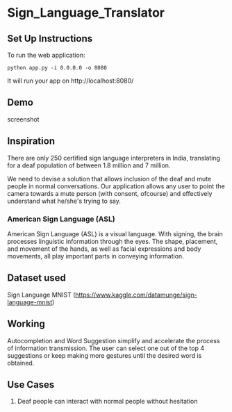 # Sign_Language_Translator

## Set Up Instructions


To run the web application:
```
python app.py -i 0.0.0.0 -o 8080
```
It will run your app on http://localhost:8080/

## Demo 
 screenshot

## Inspiration
There are only 250 certified sign language interpreters in India, translating for a deaf population of between 1.8 million and 7 million.

We need to devise a solution that allows inclusion of the deaf and mute people in normal conversations. Our application allows any user to point the camera towards a mute person (with consent, ofcourse) and effectively understand what he/she's trying to say.

### American Sign Language (ASL)
American Sign Language (ASL) is a visual language. With signing, the brain processes linguistic information through the eyes. The shape, placement, and movement of the hands, as well as facial expressions and body movements, all play important parts in conveying information.


## Dataset used
Sign Language MNIST (https://www.kaggle.com/datamunge/sign-language-mnist)

## Working
Autocompletion and Word Suggestion simplify and accelerate the process of information transmission. The user can select one out of the top 4 suggestions or keep making more gestures until the desired word is obtained. 


## Use Cases
1. Deaf people can interact with normal people without hesitation
